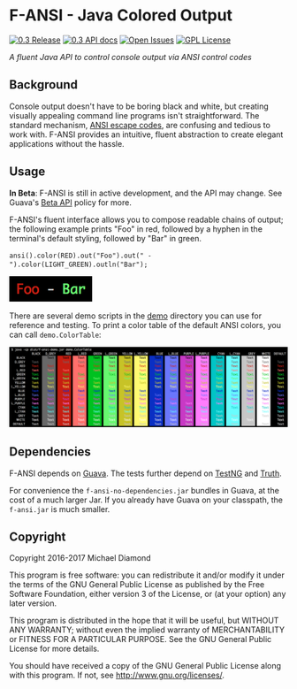 # F-ANSI - Java Colored Output

[![0.3 Release](https://img.shields.io/badge/release-0.3-green.svg)](https://github.com/dimo414/f-ansi/releases/0.3)
[![0.3 API docs](https://img.shields.io/badge/API-0.3-red.svg)](https://dimo414.github.io/f-ansi/3.0/)
[![Open Issues](https://img.shields.io/github/issues/dimo414/f-ansi.svg)](https://github.com/dimo414/f-ansi/issues)
[![GPL License](https://img.shields.io/badge/license-GPL-blue.svg)](https://github.com/dimo414/f-ansi/blob/master/LICENSE)

*A fluent Java API to control console output via ANSI control codes*

## Background

Console output doesn't have to be boring black and white, but creating visually
appealing command line programs isn't straightforward. The standard mechanism,
[ANSI escape codes](https://en.wikipedia.org/wiki/ANSI_escape_code), are
confusing and tedious to work with. F-ANSI provides an intuitive, fluent
abstraction to create elegant applications without the hassle.

## Usage

**In Beta**: F-ANSI is still in active development, and the API may change. See
Guava's
[Beta API](https://github.com/google/guava/wiki/PhilosophyExplained#beta-apis)
policy for more.

F-ANSI's fluent interface allows you to compose readable chains of output; the
following example prints "Foo" in red, followed by a hyphen in the terminal's
default styling, followed by "Bar" in green.

    ansi().color(RED).out("Foo").out(" - ").color(LIGHT_GREEN).outln("Bar");

![Colored 'Foo - Bar'](/images/FooBar.png)

There are several demo scripts in the [demo](/demo/demo) directory you can use
for reference and testing. To print a color table of the default ANSI colors,
you can call `demo.ColorTable`:

![ANSI Color Table](/images/ColorTable.png)

## Dependencies

F-ANSI depends on [Guava](https://github.com/google/guava). The tests further
depend on [TestNG](testng.org/) and [Truth](https://github.com/google/truth).

For convenience the `f-ansi-no-dependencies.jar` bundles in Guava, at the cost
of a much larger Jar. If you already have Guava on your classpath, the
`f-ansi.jar` is much smaller.

## Copyright

Copyright 2016-2017 Michael Diamond

This program is free software: you can redistribute it and/or modify
it under the terms of the GNU General Public License as published by
the Free Software Foundation, either version 3 of the License, or
(at your option) any later version.

This program is distributed in the hope that it will be useful,
but WITHOUT ANY WARRANTY; without even the implied warranty of
MERCHANTABILITY or FITNESS FOR A PARTICULAR PURPOSE.  See the
GNU General Public License for more details.

You should have received a copy of the GNU General Public License
along with this program.  If not, see <http://www.gnu.org/licenses/>.
